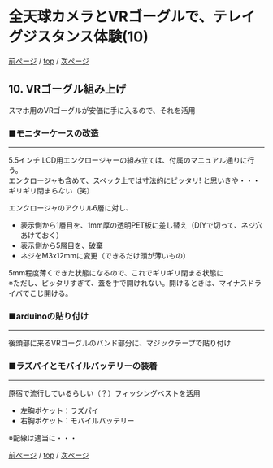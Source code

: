 # 全天球カメラとVRゴーグルで、テレイグジスタンス体験(10)

[前ページ](./3dof.md) / [top](./top.md) / [次ページ](./complete.md)  

## 10. VRゴーグル組み上げ  

スマホ用のVRゴーグルが安価に手に入るので、それを活用  

### ■モニターケースの改造  
---

5.5インチ LCD用エンクロージャーの組み立ては、付属のマニュアル通りに行う。  
エンクロージャも含めて、スペック上では寸法的にピッタリ! と思いきや・・・ギリギリ閉まらない（笑）  

エンクロージャのアクリル6層に対し、  
* 表示側から1層目を、1mm厚の透明PET板に差し替え（DIYで切って、ネジ穴あけておく）  
* 表示側から5層目を、破棄  
* ネジをM3x12mmに変更（できるだけ頭が薄いもの）  

5mm程度薄くできた状態になるので、これでギリギリ閉まる状態に  
※ただし、ピッタリすぎて、蓋を手で開けれない。開けるときは、マイナスドライバでこじ開ける。  

### ■arduinoの貼り付け  
---

後頭部に来るVRゴーグルのバンド部分に、マジックテープで貼り付け  

### ■ラズパイとモバイルバッテリーの装着  
---

原宿で流行しているらしい（？）フィッシングベストを活用  
* 左胸ポケット：ラズパイ
* 右胸ポケット：モバイルバッテリー

※配線は適当に・・・  

[前ページ](./3dof.md) / [top](./top.md) / [次ページ](./complete.md)  


